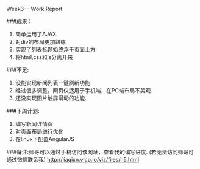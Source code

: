 Week3---Work Report

###成果：
1. 简单运用了AJAX.
2. 对div的布局更加熟练
3. 实现了列表标题始终浮于页面上方
4. 将html,css和js分离开来

###不足:
1. 没能实现新闻列表一键刷新功能
2. 经过很多调整，网页仅适用于手机端，在PC端布局不美观.
3. 还没实现图片触屏滑动的功能.

###下周计划:
1. 编写新闻详情页
2. 对页面布局进行优化
3. 在linux下配置AngularJS

###备注:师哥可以通过手机访问该网址，查看我的编写进度.
		(若无法访问师哥可通过微信联系我)
		http://jiaqixn.vicp.io/viz/files/h5.html
		